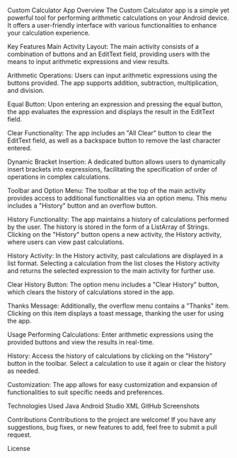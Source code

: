 Custom Calculator App
Overview
The Custom Calculator app is a simple yet powerful tool for performing arithmetic calculations on your Android device. It offers a user-friendly interface with various functionalities to enhance your calculation experience.

Key Features
Main Activity Layout: The main activity consists of a combination of buttons and an EditText field, providing users with the means to input arithmetic expressions and view results.

Arithmetic Operations: Users can input arithmetic expressions using the buttons provided. The app supports addition, subtraction, multiplication, and division.

Equal Button: Upon entering an expression and pressing the equal button, the app evaluates the expression and displays the result in the EditText field.

Clear Functionality: The app includes an "All Clear" button to clear the EditText field, as well as a backspace button to remove the last character entered.

Dynamic Bracket Insertion: A dedicated button allows users to dynamically insert brackets into expressions, facilitating the specification of order of operations in complex calculations.

Toolbar and Option Menu: The toolbar at the top of the main activity provides access to additional functionalities via an option menu. This menu includes a "History" button and an overflow button.

History Functionality: The app maintains a history of calculations performed by the user. The history is stored in the form of a ListArray of Strings. Clicking on the "History" button opens a new activity, the History activity, where users can view past calculations.

History Activity: In the History activity, past calculations are displayed in a list format. Selecting a calculation from the list closes the History activity and returns the selected expression to the main activity for further use.

Clear History Button: The option menu includes a "Clear History" button, which clears the history of calculations stored in the app.

Thanks Message: Additionally, the overflow menu contains a "Thanks" item. Clicking on this item displays a toast message, thanking the user for using the app.

Usage
Performing Calculations: Enter arithmetic expressions using the provided buttons and view the results in real-time.

History: Access the history of calculations by clicking on the "History" button in the toolbar. Select a calculation to use it again or clear the history as needed.

Customization: The app allows for easy customization and expansion of functionalities to suit specific needs and preferences.

Technologies Used
Java
Android Studio
XML
GitHub
Screenshots

Contributions
Contributions to the project are welcome! If you have any suggestions, bug fixes, or new features to add, feel free to submit a pull request.

License

